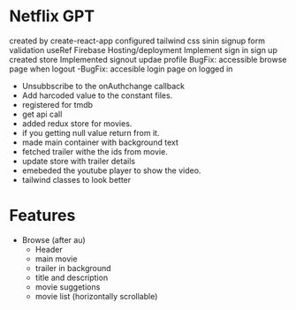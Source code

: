 # Netflix GPT

created by create-react-app
configured tailwind css
sinin signup form 
validation
useRef 
Firebase
Hosting/deployment
Implement sign in  sign up
created store
Implemented signout
updae profile
BugFix: accessible browse page when logout
-BugFix: accesible login page on  logged in
- Unsubbscribe to the onAuthchange callback
- Add harcoded value to the constant files.
- registered for tmdb
- get api call
-  added redux store for movies.
- if you getting null value return from it.
- made main container with  background text
- fetched trailer withe the ids from movie.
- update store with trailer details
- emebeded the youtube player to show the video.
- tailwind classes to look better



# Features
- Browse (after au)
  - Header
  - main movie
  - trailer in background
  - title and description
  - movie suggetions
  - movie list (horizontally scrollable)
